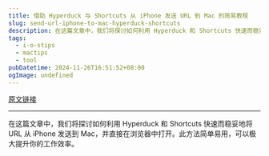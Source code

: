 ```yaml
---
title: 借助 Hyperduck 与 Shortcuts 从 iPhone 发送 URL 到 Mac 的简易教程
slug: send-url-iphone-to-mac-hyperduck-shortcuts
description: 在这篇文章中，我们将探讨如何利用 Hyperduck 和 Shortcuts 快速而稳妥地将 URL 从 iPhone 发送到 Mac，并直接在浏览器中打开。此方法简单易用，可以极大提升你的工作效率。
tags: 
  - i-o-stips
  - mactips
  - tool
pubDatetime: 2024-11-26T16:51:52+08:00
ogImage: undefined
---
```


[原文链接](https://blog.finengine.tech/posts/Send-URL-from-iPhone-to-Mac-with-Hyperduck-and-Shortcuts/)

---

在这篇文章中，我们将探讨如何利用 Hyperduck 和 Shortcuts 快速而稳妥地将 URL 从 iPhone 发送到 Mac，并直接在浏览器中打开。此方法简单易用，可以极大提升你的工作效率。

